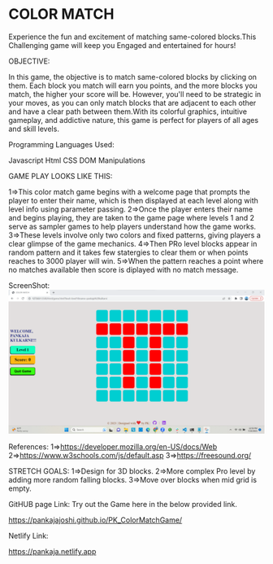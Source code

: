 <h1>COLOR MATCH</h1>

Experience the fun and excitement of matching same-colored blocks.This Challenging game will keep you Engaged and entertained for hours!

OBJECTIVE:

In this game, the objective is to match same-colored blocks by clicking on them. Each block you match will earn you points, and the more blocks you match, the higher your score will be. However, you'll need to be strategic in your moves, as you can only match blocks that are adjacent to each other and have a clear path between them.With its colorful graphics, intuitive gameplay, and addictive nature, this game is perfect for players of all ages and skill levels.

Programming Languages Used:

Javascript
Html
CSS
DOM Manipulations


GAME PLAY LOOKS LIKE THIS:

1=>This color match game begins with a welcome page that prompts the player to enter their name, which is then displayed at each level along with level info using parameter passing.
2=>Once the player enters their name and begins playing, they are taken to the game page where levels 1 and 2 serve as sampler games to help players understand how the game works.
3=>These levels involve only two colors and fixed patterns, giving players a clear glimpse of the game mechanics. 
4=>Then PRo level blocks appear in random pattern and it takes few statergies to clear them or when points reaches to 3000 player will win.
5=>When the pattern reaches a point where no matches available then score is diplayed with no match message.

ScreenShot:
<img src="Screenshot 2023-07-10 125842.png" />


References:
1=>https://developer.mozilla.org/en-US/docs/Web
2=>https://www.w3schools.com/js/default.asp
3=>https://freesound.org/

STRETCH GOALS:
1=>Design for 3D blocks.
2=>More complex Pro level by adding more random falling blocks.
3=>Move over blocks when mid grid is empty.

GitHUB page Link:
Try out the Game here in the below provided link.

https://pankajajoshi.github.io/PK_ColorMatchGame/

Netlify Link:

https://pankaja.netlify.app







